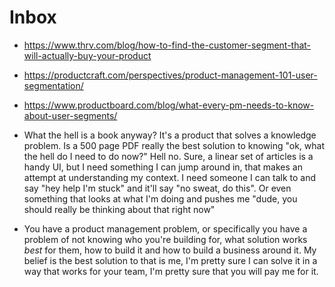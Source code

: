 # Inbox

- https://www.thrv.com/blog/how-to-find-the-customer-segment-that-will-actually-buy-your-product
- https://productcraft.com/perspectives/product-management-101-user-segmentation/
- https://www.productboard.com/blog/what-every-pm-needs-to-know-about-user-segments/
  
- What the hell is a book anyway? It's a product that solves a knowledge problem. Is a 500 page PDF really the best solution to knowing "ok, what the hell do I need to do now?" Hell no. Sure, a linear set of articles is a handy UI, but I need something I can jump around in, that makes an attempt at understanding my context. I need someone I can talk to and say "hey help I'm stuck" and it'll say "no sweat, do this". Or even something that looks at what I'm doing and pushes me "dude, you should really be thinking about that right now"
- You have a product management problem, or specifically you have a problem of not knowing who you're building for, what solution works *best* for them, how to build it and how to build a business around it. My belief is the best solution to that is me, I'm pretty sure I can solve it in a way that works for your team, I'm pretty sure that you will pay me for it.
